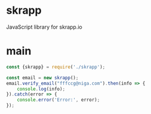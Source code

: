 # skrapp
JavaScript library for skrapp.io
# main
```js
const {skrapp} = require('./skrapp');

const email = new skrapp();
email.verify_email("fffccg@niga.com").then(info => {
    console.log(info);
}).catch(error => {
    console.error('Error:', error);
});
```

